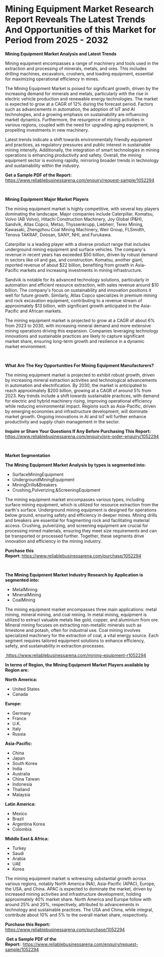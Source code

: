 <p><h1>Mining Equipment Market Research Report Reveals The Latest Trends And Opportunities of this Market for Period from 2025 - 2032</h1></p><p><strong>Mining Equipment Market Analysis and Latest Trends</strong></p>
<p><p>Mining equipment encompasses a range of machinery and tools used in the extraction and processing of minerals, metals, and ores. This includes drilling machines, excavators, crushers, and loading equipment, essential for maximizing operational efficiency in mines.</p><p>The Mining Equipment Market is poised for significant growth, driven by the increasing demand for minerals and metals, particularly with the rise in electric vehicle production and renewable energy technologies. The market is expected to grow at a CAGR of 12% during the forecast period. Factors such as advancements in automation, the adoption of IoT and AI technologies, and a growing emphasis on sustainability are influencing market dynamics. Furthermore, the resurgence of mining activities in various regions, coupled with the need for upgrading aging equipment, is propelling investments in new machinery.</p><p>Latest trends indicate a shift towards environmentally friendly equipment and practices, as regulatory pressures and public interest in sustainable mining intensify. Additionally, the integration of smart technologies in mining operations is enhancing productivity and safety. Overall, the mining equipment sector is evolving rapidly, mirroring broader trends in technology and sustainability within the industry.</p></p>
<p><strong>Get a Sample PDF of the Report:&nbsp;</strong> <a href="https://www.reliablebusinessarena.com/enquiry/request-sample/1052294?utm_campaign=3315&utm_medium=2&utm_source=Github&utm_content=ia&utm_term=16042025&utm_id=mining-equipment">https://www.reliablebusinessarena.com/enquiry/request-sample/1052294</a></p>
<p>&nbsp;</p>
<p><strong>Mining Equipment Major Market Players</strong></p>
<p><p>The mining equipment market is highly competitive, with several key players dominating the landscape. Major companies include Caterpillar, Komatsu, Volvo (AB Volvo), Hitachi Construction Machinery, Joy Global (P&H), Sandvik, Atlas Copco, Metso, Thyssenkrupp, Liebherr, Terex Mining, Kawasaki, Zhengzhou Coal Mining Machinery, Weir Group, FLSmidth, Tenova TAKRAF, Doosan, SANY, NHI, and Furukawa. </p><p>Caterpillar is a leading player with a diverse product range that includes underground mining equipment and surface vehicles. The company's revenue in recent years has exceeded $50 billion, driven by robust demand in sectors like oil and gas, and construction. Komatsu, another giant, reported revenue of about $22 billion, benefiting from growth in Asia-Pacific markets and increasing investments in mining infrastructure.</p><p>Sandvik is notable for its advanced technology solutions, particularly in automation and efficient resource extraction, with sales revenue around $10 billion. The company's focus on sustainability and innovation positions it well for future growth. Similarly, Atlas Copco specializes in premium mining and rock excavation equipment, contributing to a revenue stream of approximately $13 billion, with significant growth anticipated in the Asia-Pacific and African markets.</p><p>The mining equipment market is projected to grow at a CAGR of about 6% from 2023 to 2030, with increasing mineral demand and more extensive mining operations driving this expansion. Companies leveraging technology innovations and sustainable practices are likely to capture significant market share, ensuring long-term growth and resilience in a dynamic market environment.</p></p>
<p>&nbsp;</p>
<p><strong>What Are The Key Opportunities For Mining Equipment Manufacturers?</strong></p>
<p><p>The mining equipment market is projected to exhibit robust growth, driven by increasing mineral extraction activities and technological advancements in automation and electrification. By 2030, the market is anticipated to reach approximately $200 billion, growing at a CAGR of around 5% from 2023. Key trends include a shift towards sustainable practices, with demand for electric and hybrid machinery rising, improving operational efficiency while reducing environmental impact. Regions such as Asia-Pacific, driven by emerging economies and infrastructure development, will dominate market growth. Ongoing innovations in AI and IoT will further enhance productivity and supply chain management in the sector.</p></p>
<p><strong>Inquire or Share Your Questions If Any Before Purchasing This Report:</strong> <a href="https://www.reliablebusinessarena.com/enquiry/pre-order-enquiry/1052294?utm_campaign=3315&utm_medium=2&utm_source=Github&utm_content=ia&utm_term=16042025&utm_id=mining-equipment">https://www.reliablebusinessarena.com/enquiry/pre-order-enquiry/1052294</a></p>
<p>&nbsp;</p>
<p><strong>Market Segmentation</strong></p>
<p><strong>The Mining Equipment Market Analysis by types is segmented into:</strong></p>
<p><ul><li>SurfaceMiningEquipment</li><li>UndergroundMiningEquipment</li><li>MiningDrills&Breakers</li><li>Crushing,Pulverizing,&ScreeningEquipment</li></ul></p>
<p><p>The mining equipment market encompasses various types, including surface mining equipment, which is utilized for resource extraction from the earth's surface. Underground mining equipment is designed for operations below ground, ensuring safety and efficiency in deeper mines. Mining drills and breakers are essential for fragmenting rock and facilitating material access. Crushing, pulverizing, and screening equipment are crucial for processing mined materials, ensuring they meet size requirements and can be transported or processed further. Together, these segments drive innovation and efficiency in the mining industry.</p></p>
<p><strong>Purchase this Report:&nbsp;</strong><a href="https://www.reliablebusinessarena.com/purchase/1052294?utm_campaign=3315&utm_medium=2&utm_source=Github&utm_content=ia&utm_term=16042025&utm_id=mining-equipment">https://www.reliablebusinessarena.com/purchase/1052294</a></p>
<p>&nbsp;</p>
<p><strong>The Mining Equipment Market Industry Research by Application is segmented into:</strong></p>
<p><ul><li>MetalMining</li><li>MineralMining</li><li>CoalMining</li></ul></p>
<p><p>The mining equipment market encompasses three main applications: metal mining, mineral mining, and coal mining. In metal mining, equipment is utilized to extract valuable metals like gold, copper, and aluminium from ore. Mineral mining focuses on extracting non-metallic minerals such as limestone and potash, often for industrial use. Coal mining involves specialized machinery for the extraction of coal, a vital energy source. Each segment requires tailored equipment solutions to enhance efficiency, safety, and sustainability in extraction processes.</p></p>
<p><a href="https://www.reliablebusinessarena.com/mining-equipment-r1052294?utm_campaign=3315&utm_medium=2&utm_source=Github&utm_content=ia&utm_term=16042025&utm_id=mining-equipment">&nbsp;https://www.reliablebusinessarena.com/mining-equipment-r1052294</a></p>
<p><strong>In terms of Region, the Mining Equipment Market Players available by Region are:</strong></p>
<p>
    <p> <strong> North America: </strong>
        <ul>
            <li>United States</li>
            <li>Canada</li>
        </ul>
        </p> 
    <p> <strong> Europe: </strong>
        <ul>
            <li>Germany</li>
            <li>France</li>
            <li>U.K.</li>
            <li>Italy</li>
            <li>Russia</li>
        </ul>
        </p> 
    <p> <strong> Asia-Pacific: </strong>
        <ul>
            <li>China</li>
            <li>Japan</li>
            <li>South Korea</li>
            <li>India</li>
            <li>Australia</li>
            <li>China Taiwan</li>
            <li>Indonesia</li>
            <li>Thailand</li>
            <li>Malaysia</li>
        </ul>
        </p> 
    <p> <strong> Latin America: </strong>
        <ul>
            <li>Mexico</li>
            <li>Brazil</li>
            <li>Argentina Korea</li>
            <li>Colombia</li>
        </ul>
        </p> 
    <p> <strong> Middle East & Africa: </strong>
        <ul>
            <li>Turkey</li>
            <li>Saudi</li>
            <li>Arabia</li>
            <li>UAE</li>
            <li>Korea</li>
        </ul>
    </p>
    </p>
<p><p>The mining equipment market is witnessing substantial growth across various regions, notably North America (NA), Asia-Pacific (APAC), Europe, the USA, and China. APAC is expected to dominate the market, driven by increased mining activities and infrastructure development, holding approximately 40% market share. North America and Europe follow with around 25% and 20%, respectively, attributed to advancements in technology and sustainable practices. The USA and China, while integral, contribute about 10% and 5% to the overall market share, respectively.</p></p>
<p><strong>Purchase this Report: </strong><a href="https://www.reliablebusinessarena.com/purchase/1052294?utm_campaign=3315&utm_medium=2&utm_source=Github&utm_content=ia&utm_term=16042025&utm_id=mining-equipment">https://www.reliablebusinessarena.com/purchase/1052294</a></p>
<p>&nbsp;<strong>Get a Sample PDF of the Report:&nbsp;&nbsp;</strong><a href="https://www.reliablebusinessarena.com/enquiry/request-sample/1052294?utm_campaign=3315&utm_medium=2&utm_source=Github&utm_content=ia&utm_term=16042025&utm_id=mining-equipment">https://www.reliablebusinessarena.com/enquiry/request-sample/1052294</a></p>
<p><strong></strong></p>
<p><p></p><p></p><p></p></p>